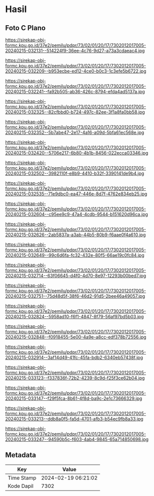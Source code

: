 # Hasil

## Foto C Plano

https://sirekap-obj-formc.kpu.go.id/37e2/pemilu/pdpr/73/02/01/20/17/7302012017005-20240215-032131--514224f9-36ee-4c76-9d27-a73a3cdaeac4.jpg

https://sirekap-obj-formc.kpu.go.id/37e2/pemilu/pdpr/73/02/01/20/17/7302012017005-20240215-032209--b953ecbe-ed12-4ce0-b0c3-1c3efe5b6722.jpg

https://sirekap-obj-formc.kpu.go.id/37e2/pemilu/pdpr/73/02/01/20/17/7302012017005-20240215-032241--fa92b505-ab36-426c-8794-efda4ad5137a.jpg

https://sirekap-obj-formc.kpu.go.id/37e2/pemilu/pdpr/73/02/01/20/17/7302012017005-20240215-032325--82cfbbd0-b724-497c-82ee-3f1a8fa0bb58.jpg

https://sirekap-obj-formc.kpu.go.id/37e2/pemilu/pdpr/73/02/01/20/17/7302012017005-20240215-032352--5b7abe47-2e17-4a16-a09d-5bfa61ec568e.jpg

https://sirekap-obj-formc.kpu.go.id/37e2/pemilu/pdpr/73/02/01/20/17/7302012017005-20240215-032420--5706e217-6b80-4b1b-8456-022ecca03346.jpg

https://sirekap-obj-formc.kpu.go.id/37e2/pemilu/pdpr/73/02/01/20/17/7302012017005-20240215-032502--3982110f-e8b9-4410-b32f-3390141de9b4.jpg

https://sirekap-obj-formc.kpu.go.id/37e2/pemilu/pdpr/73/02/01/20/17/7302012017005-20240215-032535--71e9dbc0-ea47-446e-8d7f-4762e834eb25.jpg

https://sirekap-obj-formc.kpu.go.id/37e2/pemilu/pdpr/73/02/01/20/17/7302012017005-20240215-032604--c95ee9c9-47a4-4cdb-9544-b151620d96ca.jpg

https://sirekap-obj-formc.kpu.go.id/37e2/pemilu/pdpr/73/02/01/20/17/7302012017005-20240215-032626--2ab5837a-a3ab-44b5-80b9-f6aae0f4a610.jpg

https://sirekap-obj-formc.kpu.go.id/37e2/pemilu/pdpr/73/02/01/20/17/7302012017005-20240215-032649--99c6d6fa-fc32-432e-80f5-66ae19c0fc84.jpg

https://sirekap-obj-formc.kpu.go.id/37e2/pemilu/pdpr/73/02/01/20/17/7302012017005-20240215-032714--63f06645-d4f0-4d70-8e97-12293b00bed7.jpg

https://sirekap-obj-formc.kpu.go.id/37e2/pemilu/pdpr/73/02/01/20/17/7302012017005-20240215-032751--75d48d5f-38f6-46d2-91d5-2bee46a49057.jpg

https://sirekap-obj-formc.kpu.go.id/37e2/pemilu/pdpr/73/02/01/20/17/7302012017005-20240215-032824--5958ad10-f6f1-4847-8f79-56af97bd5b03.jpg

https://sirekap-obj-formc.kpu.go.id/37e2/pemilu/pdpr/73/02/01/20/17/7302012017005-20240215-032848--f0918455-5e00-4a9e-a8cc-edf378b72556.jpg

https://sirekap-obj-formc.kpu.go.id/37e2/pemilu/pdpr/73/02/01/20/17/7302012017005-20240215-032914--3af14d49-41fc-45fa-bdb2-6340eb57438f.jpg

https://sirekap-obj-formc.kpu.go.id/37e2/pemilu/pdpr/73/02/01/20/17/7302012017005-20240215-033123--f337836f-72b2-4239-8c9d-f25f3ce62b04.jpg

https://sirekap-obj-formc.kpu.go.id/37e2/pemilu/pdpr/73/02/01/20/17/7302012017005-20240215-033147--f29f5fca-8b61-4f8d-ba9c-2e1c73666329.jpg

https://sirekap-obj-formc.kpu.go.id/37e2/pemilu/pdpr/73/02/01/20/17/7302012017005-20240215-033213--ddb8a0f5-fa5d-4701-afb3-b54ec9fb8a33.jpg

https://sirekap-obj-formc.kpu.go.id/37e2/pemilu/pdpr/73/02/01/20/17/7302012017005-20240215-033247--94590b5c-f603-4ab4-9845-65a714850698.jpg


## Metadata

| Key        | Value               |
| ---------- | ------------------- |
| Time Stamp | 2024-02-19 06:21:02 |
| Kode Dapil | 7302                |



